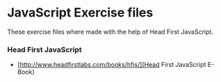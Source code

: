 JavaScript Exercise files
============================
These exercise files where made with the help of Head First JavaScript.

### Head First JavaScript
* [http://www.headfirstlabs.com/books/hfjs/](Head First JavaScript E-Book) 
